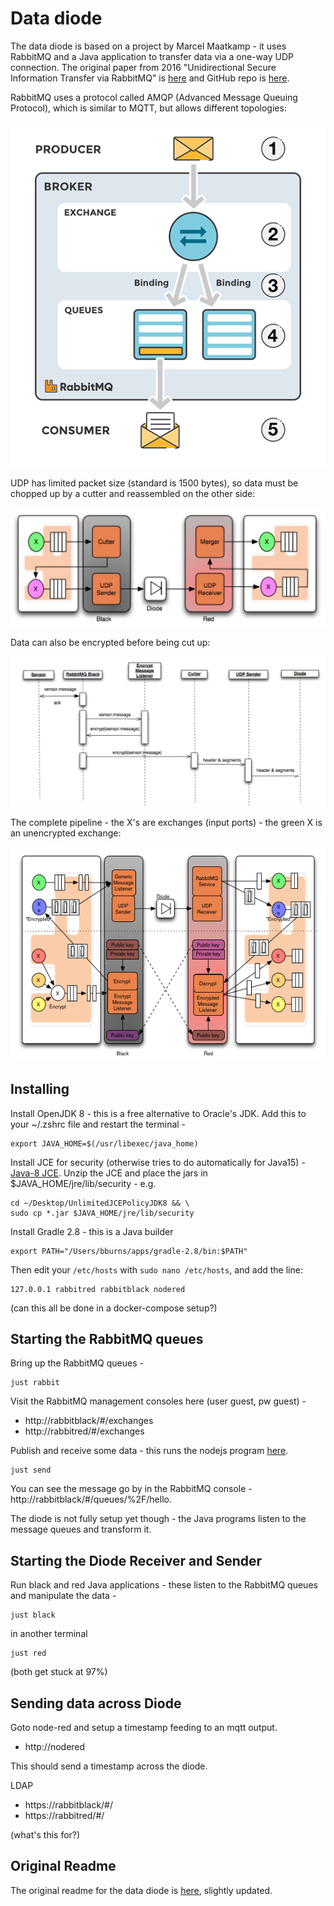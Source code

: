 # Data diode

The data diode is based on a project by Marcel Maatkamp - it uses RabbitMQ and a Java application to transfer data via a one-way UDP connection. The original paper from 2016 "Unidirectional Secure Information Transfer via RabbitMQ" is [here](https://arxiv.org/abs/1602.07467) and GitHub repo is [here](https://github.com/marcelmaatkamp/rabbitmq-applications/tree/master/application/datadiode).

RabbitMQ uses a protocol called AMQP (Advanced Message Queuing Protocol), which is similar to MQTT, but allows different topologies:

![rabbitmq](design/rabbitmq.png)

UDP has limited packet size (standard is 1500 bytes), so data must be chopped up by a cutter and reassembled on the other side:

![diode1](design/diode1.jpg)

Data can also be encrypted before being cut up:

![diode2](design/diode2.jpg)

The complete pipeline - the X's are exchanges (input ports) - the green X is an unencrypted exchange:

![diode3](design/diode3.png)


## Installing

Install OpenJDK 8 - this is a free alternative to Oracle's JDK. Add this to your ~/.zshrc file and restart the terminal -

    export JAVA_HOME=$(/usr/libexec/java_home)

Install JCE for security (otherwise tries to do automatically for Java15) - [Java-8 JCE](http://www.oracle.com/technetwork/java/javase/downloads/jce8-download-2133166.html). Unzip the JCE and place the jars in $JAVA_HOME/jre/lib/security - e.g.

    cd ~/Desktop/UnlimitedJCEPolicyJDK8 && \
    sudo cp *.jar $JAVA_HOME/jre/lib/security

Install Gradle 2.8 - this is a Java builder

    export PATH="/Users/bburns/apps/gradle-2.8/bin:$PATH"

Then edit your `/etc/hosts` with `sudo nano /etc/hosts`, and add the line:

    127.0.0.1 rabbitred rabbitblack nodered

(can this all be done in a docker-compose setup?)


## Starting the RabbitMQ queues

Bring up the RabbitMQ queues -

    just rabbit

Visit the RabbitMQ management consoles here (user guest, pw guest) -

- http://rabbitblack/#/exchanges 
- http://rabbitred/#/exchanges

Publish and receive some data - this runs the nodejs program [here](code/application/datadiode/contrib/nodejs/src/send.js).

    just send

You can see the message go by in the RabbitMQ console - http://rabbitblack/#/queues/%2F/hello. 

The diode is not fully setup yet though - the Java programs listen to the message queues and transform it. 


## Starting the Diode Receiver and Sender

Run black and red Java applications - these listen to the RabbitMQ queues and manipulate the data - 

    just black

in another terminal

    just red

(both get stuck at 97%)


## Sending data across Diode

Goto node-red and setup a timestamp feeding to an mqtt output. 

- http://nodered

This should send a timestamp across the diode. 


LDAP 

- https://rabbitblack/#/ 
- https://rabbitred/#/

(what's this for?)


## Original Readme

The original readme for the data diode is [here](code/application/datadiode), slightly updated. 


